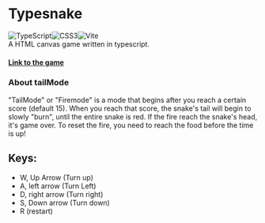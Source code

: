 # Typesnake
![TypeScript](https://img.shields.io/badge/typescript-%23007ACC.svg?style=for-the-badge&logo=typescript&logoColor=white)![CSS3](https://img.shields.io/badge/css3-%231572B6.svg?style=for-the-badge&logo=css3&logoColor=white)![Vite](https://img.shields.io/badge/vite-%23646CFF.svg?style=for-the-badge&logo=vite&logoColor=white)  
A HTML canvas game written in typescript.

#### [Link to the game](https://imenezes-gh.github.io/SnakeTS/)

### About tailMode
"TailMode" or "Firemode" is a mode that begins after you reach a certain score (default 15). When you reach that score, the snake's tail will begin to slowly "burn", until the entire snake is red. If the fire reach the snake's head, it's game over. To reset the fire, you need to reach the food before the time is up!


## Keys:

- W, Up Arrow (Turn up)
- A, left arrow (Turn Left)
- D, right arrow (Turn right)
- S, Down arrow (Turn down)
- R (restart)
